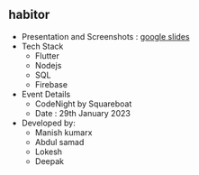 ## habitor
- Presentation and Screenshots : [google slides](https://docs.google.com/presentation/d/1dIvHTlRhGwpUbntDkzPIbWnOUXFKzB2V/edit?usp=sharing&ouid=118164772692538424018&rtpof=true&sd=true)
- Tech Stack
	- Flutter
	- Nodejs
	- SQL
	- Firebase
- Event Details
	- CodeNight by Squareboat
	- Date : 29th January 2023
- Developed by:
	- Manish kumarx
	- Abdul samad
	- Lokesh
	- Deepak
